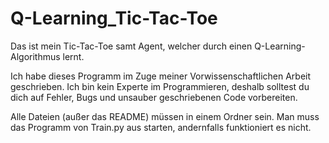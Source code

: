 # Q-Learning_Tic-Tac-Toe
Das ist mein Tic-Tac-Toe samt Agent, welcher durch einen Q-Learning-Algorithmus lernt.

Ich habe dieses Programm im Zuge meiner Vorwissenschaftlichen Arbeit geschrieben. Ich bin kein Experte im Programmieren, deshalb solltest du dich auf Fehler, Bugs und 
unsauber geschriebenen Code vorbereiten.

Alle Dateien (außer das README) müssen in einem Ordner sein.
Man muss das Programm von Train.py aus starten, andernfalls funktioniert es nicht.
